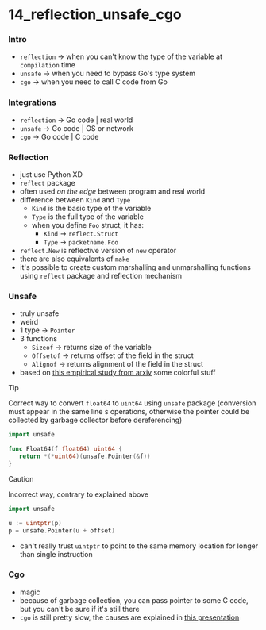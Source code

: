 # 14_reflection_unsafe_cgo

### Intro
* `reflection` -> when you can't know the type of the variable at `compilation` time
* `unsafe` -> when you need to bypass Go's type system
* `cgo` -> when you need to call C code from Go

### Integrations
* `reflection` -> Go code | real world
* `unsafe` -> Go code | OS or network
* `cgo` -> Go code | C code

### Reflection
* just use Python XD
* `reflect` package
* often used *on the edge* between program and real world
* difference between `Kind` and `Type`
    - `Kind` is the basic type of the variable
    - `Type` is the full type of the variable
    - when you define `Foo` struct, it has:
        - `Kind` -> `reflect.Struct`
        - `Type` -> `packetname.Foo`
* `reflect.New` is reflective version of `new` operator
* there are also equivalents of `make` 
* it's possible to create custom marshalling and unmarshalling functions using `reflect` package and reflection mechanism

### Unsafe
* truly unsafe
* weird
* 1 type -> `Pointer`
* 3 functions
    - `Sizeof` -> returns size of the variable
    - `Offsetof` -> returns offset of the field in the struct
    - `Alignof` -> returns alignment of the field in the struct
* based on [this empirical study from arxiv](https://arxiv.org/pdf/2006.09973.pdf) some colorful stuff

> [!TIP]
> Correct way to convert `float64` to `uint64` using `unsafe` package (conversion must appear in the same line s operations, otherwise the pointer could be collected by garbage collector before dereferencing) 
> ```go
> import unsafe
> 
> func Float64(f float64) uint64 {
>    return *(*uint64)(unsafe.Pointer(&f))
> }
> ```

> [!CAUTION]
> Incorrect way, contrary to explained above
> ```go
> import unsafe
> 
> u := uintptr(p)
> p = unsafe.Pointer(u + offset)
> ```

* can't really trust `uintptr` to point to the same memory location for longer than single instruction


### Cgo
* magic 
* because of garbage collection, you can pass pointer to some C code, but you can't be sure if it's still there
* `cgo` is still pretty slow, the causes are explained in [this presentation](https://speakerdeck.com/filosottile/why-cgo-is-slow-at-capitalgo-2018)

